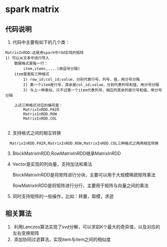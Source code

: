 # spark matrix
## 代码说明
1. 代码中主要有如下的几个类：
```
MatrixInRDD:这是用spark中rdd实现的矩阵
1) 可以从文本中进行导入
    数据格式是每一行：
        item,items,....(用逗号分隔)
    item里面有三种格式
        1) row_id;col_id;value，分别代表行号，列号，值，用分号分隔
        2) 第一个item是行号，其余是col_id;value，分别代表列号和值，用分号分隔
        3) 与上一种类似，只不过第一个item代表列号，相应的其余的是行号和值，用分号分隔
    
    上述三种格式对应的编号是：
        MatrixInRDD.PAIR
        MatrixInRDD.ROW
        MatrixInRDD.COL
    
```
2) 支持格式之间的相互转换

```
  MatrixInRDD.PAIR,MatrixInRDD.ROW,MatrixInRDD.COL三种格式之两两相互转换
```

3) BlockMatrixInRDD,RowMatrixInRDD继承MatrixInRDD

4) Vector是实现的列向量，支持加法和乘法

      BlockMatrixInRDD是将矩阵进行分块，主要可以用于大规模稀疏矩阵乘法

      RowMatrixInRDD是将矩阵进行分行，主要用于矩阵与向量之间的乘法

5) 同时支持矩阵的一些操作，比如：转置，取模，求迹

## 相关算法  
1.  利用Lanczos算法实现了svd分解，可以求前K个最大的奇异值，以及对应的左右变换矩阵  
2.  添加协同过滤算法，实现item与item之间的相似度

